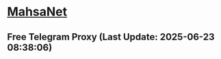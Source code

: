 
# [MahsaNet](https://t.me/mahsa_net)
## Free Telegram Proxy (Last Update: 2025-06-23 08:38:06)

    
